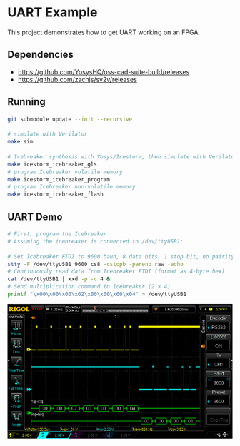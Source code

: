 
# UART Example

This project demonstrates how to get UART working on an FPGA.

## Dependencies

* <https://github.com/YosysHQ/oss-cad-suite-build/releases>
* <https://github.com/zachjs/sv2v/releases>

## Running

```bash
git submodule update --init --recursive

# simulate with Verilator
make sim

# Icebreaker synthesis with Yosys/Icestorm, then simulate with Verilator
make icestorm_icebreaker_gls
# program Icebreaker volatile memory
make icestorm_icebreaker_program
# program Icebreaker non-volatile memory
make icestorm_icebreaker_flash
```

## UART Demo

```bash
# First, program the Icebreaker
# Assuming the icebreaker is connected to /dev/ttyUSB1:

# Set Icebreaker FTDI to 9600 baud, 8 data bits, 1 stop bit, no pairity, and no extra processing
stty -F /dev/ttyUSB1 9600 cs8 -cstopb -parenb raw -echo
# Continuously read data from Icebreaker FTDI (format as 4-byte hex)
cat /dev/ttyUSB1 | xxd -p -c 4 &
# Send multiplication command to Icebreaker (2 × 4)
printf "\x00\x00\x00\x02\x00\x00\x00\x04" > /dev/ttyUSB1
```

![Oscilloscope Waves](docs/scope.png)
